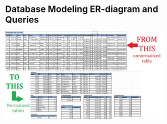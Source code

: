 # Database Modeling ER-diagram and Queries
![Normalization](https://github.com/towhidrazu/towhid.github.io/blob/main/images/Normalization.png)
